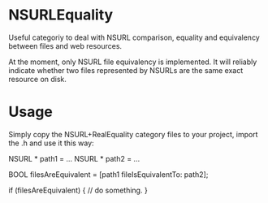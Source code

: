 NSURLEquality
=============

Useful categoriy to deal with NSURL comparison, equality and equivalency between files and web resources.

At the moment, only NSURL file equivalency is implemented. It will reliably indicate whether two files represented by NSURLs are the same exact resource on disk.

Usage
=====

Simply copy the NSURL+RealEquality category files to your project, import the .h and use it this way:

NSURL * path1 = ...
NSURL * path2 = ...

BOOL filesAreEquivalent = [path1 fileIsEquivalentTo: path2];

if (filesAreEquivalent) {
    // do something.
}

